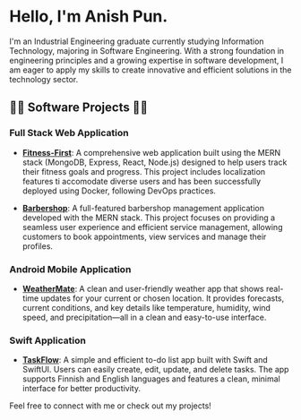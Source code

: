 # Hello, I'm Anish Pun.

I'm an Industrial Engineering graduate currently studying Information Technology, majoring in Software Engineering. With a strong foundation in engineering principles and a growing expertise in software development, I am eager to apply my skills to create innovative and efficient solutions in the technology sector.

## 👨‍💻 Software Projects 👨‍💻

### Full Stack Web Application
- **[Fitness-First](https://github.com/kiranpok/Fitness_First_Merged)**: A comprehensive web application built using the MERN stack (MongoDB, Express, React, Node.js) designed to help users track their fitness goals and progress. This project includes localization features ti accomodate diverse users and has been successfully deployed using Docker, following DevOps practices.

- **[Barbershop](https://github.com/punAnish/barbershop)**: A full-featured barbershop management application developed with the MERN stack. This project focuses on providing a seamless user experience and efficient service management, allowing customers to book appointments, view services and manage their profiles.


### Android Mobile Application 
- **[WeatherMate](https://github.com/kiranpok/WeatherMate)**: A clean and user-friendly weather app that shows real-time updates for your current or chosen location. It provides forecasts, current conditions, and key details like temperature, humidity, wind speed, and precipitation—all in a clean and easy-to-use interface.

### Swift Application 
- **[TaskFlow](https://github.com/Mamita123/TaskFlow)**: A simple and efficient to-do list app built with Swift and SwiftUI. Users can easily create, edit, update, and delete tasks. The app supports Finnish and English languages and features a clean, minimal interface for better productivity.



Feel free to connect with me or check out my projects!


